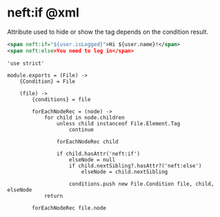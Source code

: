 neft:if @xml
=======

Attribute used to hide or show the tag depends on the condition result.

```xml
<span neft:if="${user.isLogged}">Hi ${user.name}!</span>
<span neft:else>You need to log in</span>
```

	'use strict'

	module.exports = (File) ->
		{Condition} = File

		(file) ->
			{conditions} = file

			forEachNodeRec = (node) ->
				for child in node.children
					unless child instanceof File.Element.Tag
						continue

					forEachNodeRec child

					if child.hasAttr('neft:if')
						elseNode = null
						if child.nextSibling?.hasAttr?('neft:else')
							elseNode = child.nextSibling

						conditions.push new File.Condition file, child, elseNode
				return

			forEachNodeRec file.node
